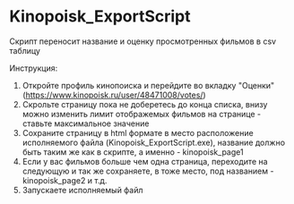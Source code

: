 # Kinopoisk_ExportScript
Скрипт переносит название и оценку просмотренных фильмов в csv таблицу

Инструкция:
1. Откройте профиль кинопоиска и перейдите во вкладку "Оценки" (https://www.kinopoisk.ru/user/48471008/votes/)
2. Скрольте страницу пока не доберетесь до конца списка, внизу можно изменить лимит отображемых фильмов на странице - ставьте максимальное значение
3. Сохраните страницу в html формате в место расположение исполняемого файла (Kinopoisk_ExportScript.exe), название должно быть таким же как в скрипте, а именно - kinopoisk_page1
4. Если у вас фильмов больше чем одна страница, переходите на следующую и так же сохраняете, в тоже место, под названием - kinopoisk_page2 и т.д.
5. Запускаете исполняемый файл
